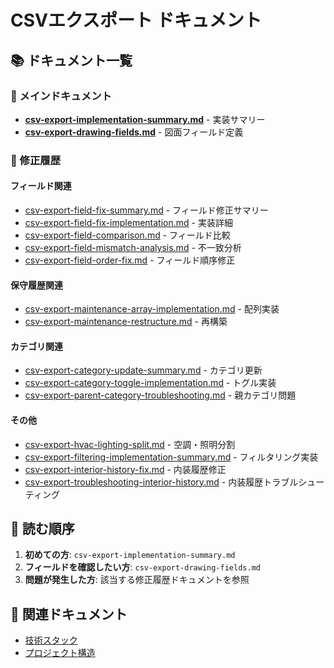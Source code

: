 # CSVエクスポート ドキュメント

## 📚 ドキュメント一覧

### 📖 メインドキュメント
- **[csv-export-implementation-summary.md](./csv-export-implementation-summary.md)** - 実装サマリー
- **[csv-export-drawing-fields.md](./csv-export-drawing-fields.md)** - 図面フィールド定義

### 🔧 修正履歴

#### フィールド関連
- [csv-export-field-fix-summary.md](./csv-export-field-fix-summary.md) - フィールド修正サマリー
- [csv-export-field-fix-implementation.md](./csv-export-field-fix-implementation.md) - 実装詳細
- [csv-export-field-comparison.md](./csv-export-field-comparison.md) - フィールド比較
- [csv-export-field-mismatch-analysis.md](./csv-export-field-mismatch-analysis.md) - 不一致分析
- [csv-export-field-order-fix.md](./csv-export-field-order-fix.md) - フィールド順序修正

#### 保守履歴関連
- [csv-export-maintenance-array-implementation.md](./csv-export-maintenance-array-implementation.md) - 配列実装
- [csv-export-maintenance-restructure.md](./csv-export-maintenance-restructure.md) - 再構築

#### カテゴリ関連
- [csv-export-category-update-summary.md](./csv-export-category-update-summary.md) - カテゴリ更新
- [csv-export-category-toggle-implementation.md](./csv-export-category-toggle-implementation.md) - トグル実装
- [csv-export-parent-category-troubleshooting.md](./csv-export-parent-category-troubleshooting.md) - 親カテゴリ問題

#### その他
- [csv-export-hvac-lighting-split.md](./csv-export-hvac-lighting-split.md) - 空調・照明分割
- [csv-export-filtering-implementation-summary.md](./csv-export-filtering-implementation-summary.md) - フィルタリング実装
- [csv-export-interior-history-fix.md](./csv-export-interior-history-fix.md) - 内装履歴修正
- [csv-export-troubleshooting-interior-history.md](./csv-export-troubleshooting-interior-history.md) - 内装履歴トラブルシューティング

## 📖 読む順序

1. **初めての方**: `csv-export-implementation-summary.md`
2. **フィールドを確認したい方**: `csv-export-drawing-fields.md`
3. **問題が発生した方**: 該当する修正履歴ドキュメントを参照

## 🔗 関連ドキュメント

- [技術スタック](../../.kiro/steering/tech.md)
- [プロジェクト構造](../../.kiro/steering/structure.md)
